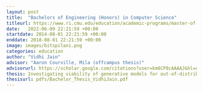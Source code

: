 ```yaml
---
layout: post
title:  "Bachelors of Engineering (Honors) in Computer Science"
titleurl: https://www.ri.cmu.edu/education/academic-programs/master-of-science-robotics/
date:   2022-06-09 22:21:59 +00:00
startdate: 2014-08-01 22:21:59 +00:00
enddate: 2018-08-01 22:21:59 +00:00
image: images/bitspilani.png
categories: education
author: "Vidhi Jain"
advisor: "Aaron Courville, Mila (offcampus thesis)"
advisorurl: https://scholar.google.com/citations?user=km6CP8cAAAAJ&hl=en
thesis: Investigating viability of generative models for out-of-distribution detection.
thesisurl: pdfs/Bachelor_Thesis_VidhiJain.pdf
---
```

